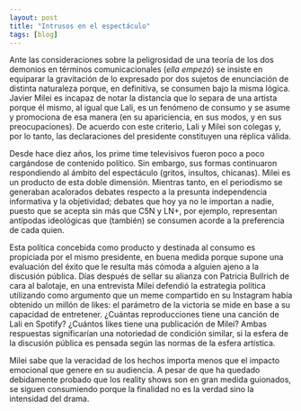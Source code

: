 ```yaml
---
layout: post
title: "Intrusos en el espectáculo"
tags: [blog]
---
```


Ante las consideraciones sobre la peligrosidad de una teoría de los dos demonios en términos comunicacionales (_ella empezó_) se insiste en equiparar la gravitación de lo expresado por dos sujetos de enunciación de distinta naturaleza porque, en definitiva, se consumen bajo la misma lógica. Javier Milei es incapaz de notar la distancia que lo separa de una artista porque él mismo, al igual que Lali, es un fenómeno de consumo y se asume y promociona de esa manera (en su apariciencia, en sus modos, y en sus preocupaciones). De acuerdo con este criterio, Lali y Milei son colegas y, por lo tanto, las declaraciones del presidente constituyen una réplica válida.

Desde hace diez años, los prime time televisivos fueron poco a poco cargándose de contenido político. Sin embargo, sus formas continuaron respondiendo al ámbito del espectáculo (gritos, insultos, chicanas). Milei es un producto de esta doble dimensión. Mientras tanto, en el periodismo se generaban acalorados debates respecto a la presunta independencia informativa y la objetividad; debates que hoy ya no le importan a nadie, puesto que se acepta sin más que C5N y LN+, por ejemplo, representan antípodas ideológicas que (también) se consumen acorde a la preferencia de cada quien.

Esta política concebida como producto y destinada al consumo es propiciada por el mismo presidente, en buena medida porque supone una evaluación del éxito que le resulta más cómoda a alguien ajeno a la discusión pública. Días después de sellar su alianza con Patricia Bullrich de cara al balotaje, en una entrevista Milei defendió la estrategia política utilizando como argumento que un meme compartido en su Instagram había obtenido un millón de likes: el parámetro de la victoria se mide en base a su capacidad de entretener. ¿Cuántas reproducciones tiene una canción de Lali en Spotify? ¿Cuántos likes tiene una publicación de Milei? Ambas respuestas significarían una notoriedad de condición similar, si la esfera de la discusión pública es pensada según las normas de la esfera artística.

Milei sabe que la veracidad de los hechos importa menos que el impacto emocional que genere en su audiencia. A pesar de que ha quedado debidamente probado que los reality shows son en gran medida guionados, se siguen consumiendo porque la finalidad no es la verdad sino la intensidad del drama. 